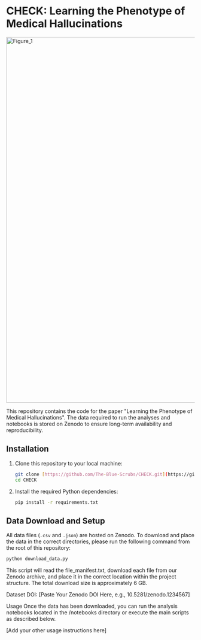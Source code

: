 # CHECK: Learning the Phenotype of Medical Hallucinations

<img width="1461" height="979" alt="Figure_1" src="https://github.com/user-attachments/assets/5a79f882-dd1a-4929-9a63-edea9ebc9998" />

This repository contains the code for the paper "Learning the Phenotype of Medical Hallucinations". The data required to run the analyses and notebooks is stored on Zenodo to ensure long-term availability and reproducibility.

## Installation

1.  Clone this repository to your local machine:
    ```bash
    git clone [https://github.com/The-Blue-Scrubs/CHECK.git](https://github.com/The-Blue-Scrubs/CHECK.git)
    cd CHECK
    ```

2.  Install the required Python dependencies:
    ```bash
    pip install -r requirements.txt
    ```

## Data Download and Setup

All data files (`.csv` and `.json`) are hosted on Zenodo. To download and place the data in the correct directories, please run the following command from the root of this repository:

```bash
python download_data.py
```

This script will read the file_manifest.txt, download each file from our Zenodo archive, and place it in the correct location within the project structure. The total download size is approximately 6 GB.

Dataset DOI: [Paste Your Zenodo DOI Here, e.g., 10.5281/zenodo.1234567]

Usage
Once the data has been downloaded, you can run the analysis notebooks located in the /notebooks directory or execute the main scripts as described below.

[Add your other usage instructions here]

